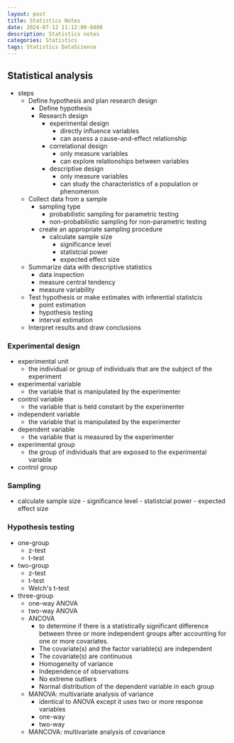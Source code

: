 ```yaml
---
layout: post
title: Statistics Notes
date: 2024-07-12 11:12:00-0400
description: Statistics notes
categories: Statistics
tags: Statistics DataScience
---
```



## Statistical analysis

- steps
  - Define hypothesis and plan research design
    - Define hypothesis
    - Research design
      - experimental design
        - directly influence variables
        - can assess a cause-and-effect relationship
      - correlational design
        - only measure variables
        - can explore relationships between variables
      - descriptive design
        - only measure variables
        - can study the characteristics of a population or phenomenon
  - Collect data from a sample
    - sampling type
      - probabilistic sampling for parametric testing
      - non-probabilistic sampling for non-parametric testing
    - create an appropriate sampling procedure
      - calculate sample size
        - significance level
        - statistcial power
        - expected effect size
  - Summarize data with descriptive statistics
    - data inspection
    - measure central tendency
    - measure variability
  - Test hypothesis or make estimates with inferential statistcis
    - point estimation
    - hypothesis testing
    - interval estimation
  - Interpret results and draw conclusions

### Experimental design

- experimental unit
  - the individual or group of individuals that are the subject of the experiment
- experimental variable
  - the variable that is manipulated by the experimenter
- control variable
  - the variable that is held constant by the experimenter
- independent variable
  - the variable that is manipulated by the experimenter
- dependent variable
  - the variable that is measured by the experimenter
- experimental group
  - the group of individuals that are exposed to the experimental variable
- control group


### Sampling

- calculate sample size
        - significance level
        - statistcial power
        - expected effect size
  
### Hypothesis testing

- one-group
  - z-test
  - t-test
- two-group
  - z-test
  - t-test
  - Welch's t-test
- three-group
  - one-way ANOVA
  - two-way ANOVA
  - ANCOVA
    - to determine if there is a statistically significant difference between three or more independent groups after accounting for one or more covariates.
    - The covariate(s) and the factor variable(s) are independent
    - The covariate(s) are continuous
    - Homogeneity of variance
    - Independence of observations
    - No extreme outliers
    - Normal distribution of the dependent variable in each group
  - MANOVA: multivariate analysis of variance
    - identical to ANOVA except it uses two or more response variables
    - one-way
    - two-way
  - MANCOVA: multivariate analysis of covariance
